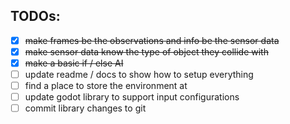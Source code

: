 ## TODOs:

- [x] ~~make frames be the observations and info be the sensor data~~
- [x] ~~make sensor data know the type of object they collide with~~
- [x] ~~make a basic if / else AI~~
- [ ] update readme / docs to show how to setup everything
- [ ] find a place to store the environment at
- [ ] update godot library to support input configurations
- [ ] commit library changes to git
